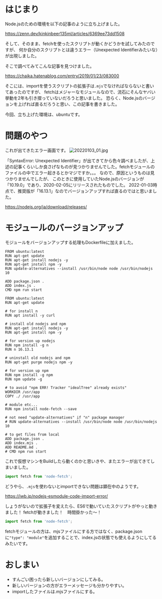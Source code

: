 # はじまり
Node.jsのための環境を以下の記事のように立ち上げました。

https://zenn.dev/kinkinbeer135ml/articles/6369ee73dd1508

そして、そのまま、fetchを使ったスクリプトが動くかどうかを試してみたのですが、
何か自分のスクリプトとは違うエラー（Unexpected Identifierみたいな）が出現しました。

そこで調べてみてこんな記事を見つけました。

https://chaika.hatenablog.com/entry/2019/01/23/083000

そこには、importを使うスクリプトの拡張子は`.mjs`でなければならないと書いてあったのですが、
fetchはメジャーなモジュールなので、流石にそんなヤバい挙動を2年も引き摺っていないだろうと思いました。
恐らく、Node.jsのバージョンを上げれば直るだろうと思い、この記事を書きました。

今回、立ち上げた環境は、ubuntuです。

# 問題のやつ
これが出てきたエラー画面です。
![20220103_01.jpg](https://qiita-image-store.s3.ap-northeast-1.amazonaws.com/0/265324/84dd0a2b-4b0b-6ee9-6ec7-96e5dc37bfef.jpeg)

「SyntaxError: Unexpected Identifier」が出てきてから色々調べましたが、上述の記事くらいしか良さげなものが見つかりませんでした。fetchモジュールのファイルの中でエラー起きるとかマジですか。。。
なので、原因というものは見つかりませんでしたが、
このときに使用していたNode.jsのバージョンが「10.19.0」であり、2020-02-05にリリースされたものでした。
2022-01-03時点で、推奨版が「16.13.1」なのでバージョンアップすれば直るのではと思いました。

https://nodejs.org/ja/download/releases/

# モジュールのバージョンアップ
モジュールをバージョンアップする処理もDockerfileに加えました。

~~~bash:Dockerfile（バージョンアップしないバージョン）
FROM ubuntu:latest
RUN apt-get update
RUN apt-get install nodejs -y
RUN apt-get install npm -y
RUN update-alternatives --install /usr/bin/node node /usr/bin/nodejs 10

ADD package.json .
ADD index.js .
CMD npm run start
~~~

~~~bash:Dockerfile（バージョンアップするバージョン）
FROM ubuntu:latest
RUN apt-get update

# for install n
RUN apt install -y curl

# install old nodejs and npm
RUN apt-get install nodejs -y
RUN apt-get install npm -y

# for version up nodejs
RUN npm install -g n
RUN n 16.13.1

# uninstall old nodejs and npm
RUN apt-get purge nodejs npm -y

# for version up npm
RUN npm install -g npm
RUN npm update -g

# to avoid "npm ERR! Tracker "idealTree" already exists"
WORKDIR /usr/app
COPY ./ /usr/app

# module etc...
RUN npm install node-fetch --save

# not need "update-alternatives" if "n" package manager
# RUN update-alternatives --install /usr/bin/node node /usr/bin/nodejs 10

# to get files from local
ADD package.json .
ADD index.mjs .
ADD README.md .
# CMD npm run start
~~~

これで仮想マシンをBuildしたら動くのかと思いきや、またエラーが出てきてしまいました。

~~~javascript:index.js
import fetch from 'node-fetch';
~~~

どうやら、`.mjs`を使わないとimportできない問題は顕在中のようです。

https://iwb.jp/nodejs-esmodule-code-import-error/

しょうがないので拡張子を変えたら、ES6で動いていたスクリプトがやっと動きました！
fetchが動きました！　時間掛かった～！

~~~javascript:index.mjs
import fetch from 'node-fetch';
~~~

fetchモジュールの方は、mjsファイルにする方ではなく、package.jsonに`"type": "module"`を追加することで、index.jsの状態でも使えるようにしてるみたいです。

# おしまい
- すんごい困ったら新しいバージョンにしてみる。
- 新しいバージョンの方がエラーメッセージも分かりやすい。
- importしたファイルは.mjsファイルにする。
